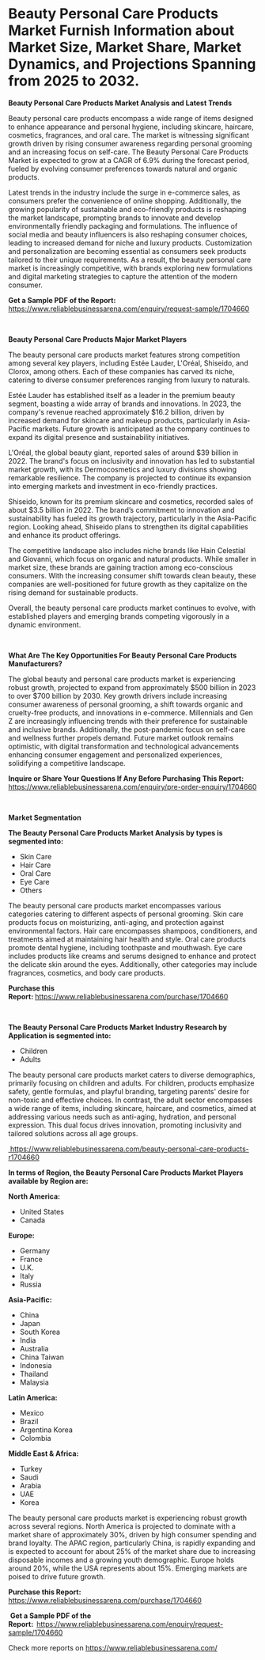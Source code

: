 <p><h1>Beauty Personal Care Products Market Furnish Information about Market Size, Market Share, Market Dynamics, and Projections Spanning from 2025 to 2032.</h1></p><p><strong>Beauty Personal Care Products Market Analysis and Latest Trends</strong></p>
<p><p>Beauty personal care products encompass a wide range of items designed to enhance appearance and personal hygiene, including skincare, haircare, cosmetics, fragrances, and oral care. The market is witnessing significant growth driven by rising consumer awareness regarding personal grooming and an increasing focus on self-care. The Beauty Personal Care Products Market is expected to grow at a CAGR of 6.9% during the forecast period, fueled by evolving consumer preferences towards natural and organic products.</p><p>Latest trends in the industry include the surge in e-commerce sales, as consumers prefer the convenience of online shopping. Additionally, the growing popularity of sustainable and eco-friendly products is reshaping the market landscape, prompting brands to innovate and develop environmentally friendly packaging and formulations. The influence of social media and beauty influencers is also reshaping consumer choices, leading to increased demand for niche and luxury products. Customization and personalization are becoming essential as consumers seek products tailored to their unique requirements. As a result, the beauty personal care market is increasingly competitive, with brands exploring new formulations and digital marketing strategies to capture the attention of the modern consumer.</p></p>
<p><strong>Get a Sample PDF of the Report:&nbsp;</strong> <a href="https://www.reliablebusinessarena.com/enquiry/request-sample/1704660?utm_campaign=2515&utm_medium=2&utm_source=Github&utm_content=ia&utm_term=05042025&utm_id=beauty-personal-care-products">https://www.reliablebusinessarena.com/enquiry/request-sample/1704660</a></p>
<p>&nbsp;</p>
<p><strong>Beauty Personal Care Products Major Market Players</strong></p>
<p><p>The beauty personal care products market features strong competition among several key players, including Estée Lauder, L'Oréal, Shiseido, and Clorox, among others. Each of these companies has carved its niche, catering to diverse consumer preferences ranging from luxury to naturals.</p><p>Estée Lauder has established itself as a leader in the premium beauty segment, boasting a wide array of brands and innovations. In 2023, the company's revenue reached approximately $16.2 billion, driven by increased demand for skincare and makeup products, particularly in Asia-Pacific markets. Future growth is anticipated as the company continues to expand its digital presence and sustainability initiatives.</p><p>L'Oréal, the global beauty giant, reported sales of around $39 billion in 2022. The brand's focus on inclusivity and innovation has led to substantial market growth, with its Dermocosmetics and luxury divisions showing remarkable resilience. The company is projected to continue its expansion into emerging markets and investment in eco-friendly practices.</p><p>Shiseido, known for its premium skincare and cosmetics, recorded sales of about $3.5 billion in 2022. The brand’s commitment to innovation and sustainability has fueled its growth trajectory, particularly in the Asia-Pacific region. Looking ahead, Shiseido plans to strengthen its digital capabilities and enhance its product offerings.</p><p>The competitive landscape also includes niche brands like Hain Celestial and Giovanni, which focus on organic and natural products. While smaller in market size, these brands are gaining traction among eco-conscious consumers. With the increasing consumer shift towards clean beauty, these companies are well-positioned for future growth as they capitalize on the rising demand for sustainable products.</p><p>Overall, the beauty personal care products market continues to evolve, with established players and emerging brands competing vigorously in a dynamic environment.</p></p>
<p>&nbsp;</p>
<p><strong>What Are The Key Opportunities For Beauty Personal Care Products Manufacturers?</strong></p>
<p><p>The global beauty and personal care products market is experiencing robust growth, projected to expand from approximately $500 billion in 2023 to over $700 billion by 2030. Key growth drivers include increasing consumer awareness of personal grooming, a shift towards organic and cruelty-free products, and innovations in e-commerce. Millennials and Gen Z are increasingly influencing trends with their preference for sustainable and inclusive brands. Additionally, the post-pandemic focus on self-care and wellness further propels demand. Future market outlook remains optimistic, with digital transformation and technological advancements enhancing consumer engagement and personalized experiences, solidifying a competitive landscape.</p></p>
<p><strong>Inquire or Share Your Questions If Any Before Purchasing This Report:</strong> <a href="https://www.reliablebusinessarena.com/enquiry/pre-order-enquiry/1704660?utm_campaign=2515&utm_medium=2&utm_source=Github&utm_content=ia&utm_term=05042025&utm_id=beauty-personal-care-products">https://www.reliablebusinessarena.com/enquiry/pre-order-enquiry/1704660</a></p>
<p>&nbsp;</p>
<p><strong>Market Segmentation</strong></p>
<p><strong>The Beauty Personal Care Products Market Analysis by types is segmented into:</strong></p>
<p><ul><li>Skin Care</li><li>Hair Care</li><li>Oral Care</li><li>Eye Care</li><li>Others</li></ul></p>
<p><p>The beauty personal care products market encompasses various categories catering to different aspects of personal grooming. Skin care products focus on moisturizing, anti-aging, and protection against environmental factors. Hair care encompasses shampoos, conditioners, and treatments aimed at maintaining hair health and style. Oral care products promote dental hygiene, including toothpaste and mouthwash. Eye care includes products like creams and serums designed to enhance and protect the delicate skin around the eyes. Additionally, other categories may include fragrances, cosmetics, and body care products.</p></p>
<p><strong>Purchase this Report:&nbsp;</strong><a href="https://www.reliablebusinessarena.com/purchase/1704660?utm_campaign=2515&utm_medium=2&utm_source=Github&utm_content=ia&utm_term=05042025&utm_id=beauty-personal-care-products">https://www.reliablebusinessarena.com/purchase/1704660</a></p>
<p>&nbsp;</p>
<p><strong>The Beauty Personal Care Products Market Industry Research by Application is segmented into:</strong></p>
<p><ul><li>Children</li><li>Adults</li></ul></p>
<p><p>The beauty personal care products market caters to diverse demographics, primarily focusing on children and adults. For children, products emphasize safety, gentle formulas, and playful branding, targeting parents' desire for non-toxic and effective choices. In contrast, the adult sector encompasses a wide range of items, including skincare, haircare, and cosmetics, aimed at addressing various needs such as anti-aging, hydration, and personal expression. This dual focus drives innovation, promoting inclusivity and tailored solutions across all age groups.</p></p>
<p><a href="https://www.reliablebusinessarena.com/beauty-personal-care-products-r1704660?utm_campaign=2515&utm_medium=2&utm_source=Github&utm_content=ia&utm_term=05042025&utm_id=beauty-personal-care-products">&nbsp;https://www.reliablebusinessarena.com/beauty-personal-care-products-r1704660</a></p>
<p><strong>In terms of Region, the Beauty Personal Care Products Market Players available by Region are:</strong></p>
<p>
    <p> <strong> North America: </strong>
        <ul>
            <li>United States</li>
            <li>Canada</li>
        </ul>
        </p> 
    <p> <strong> Europe: </strong>
        <ul>
            <li>Germany</li>
            <li>France</li>
            <li>U.K.</li>
            <li>Italy</li>
            <li>Russia</li>
        </ul>
        </p> 
    <p> <strong> Asia-Pacific: </strong>
        <ul>
            <li>China</li>
            <li>Japan</li>
            <li>South Korea</li>
            <li>India</li>
            <li>Australia</li>
            <li>China Taiwan</li>
            <li>Indonesia</li>
            <li>Thailand</li>
            <li>Malaysia</li>
        </ul>
        </p> 
    <p> <strong> Latin America: </strong>
        <ul>
            <li>Mexico</li>
            <li>Brazil</li>
            <li>Argentina Korea</li>
            <li>Colombia</li>
        </ul>
        </p> 
    <p> <strong> Middle East & Africa: </strong>
        <ul>
            <li>Turkey</li>
            <li>Saudi</li>
            <li>Arabia</li>
            <li>UAE</li>
            <li>Korea</li>
        </ul>
    </p>
    </p>
<p><p>The beauty personal care products market is experiencing robust growth across several regions. North America is projected to dominate with a market share of approximately 30%, driven by high consumer spending and brand loyalty. The APAC region, particularly China, is rapidly expanding and is expected to account for about 25% of the market share due to increasing disposable incomes and a growing youth demographic. Europe holds around 20%, while the USA represents about 15%. Emerging markets are poised to drive future growth.</p></p>
<p><strong>Purchase this Report: </strong><a href="https://www.reliablebusinessarena.com/purchase/1704660?utm_campaign=2515&utm_medium=2&utm_source=Github&utm_content=ia&utm_term=05042025&utm_id=beauty-personal-care-products">https://www.reliablebusinessarena.com/purchase/1704660</a></p>
<p>&nbsp;<strong>Get a Sample PDF of the Report:&nbsp;&nbsp;</strong><a href="https://www.reliablebusinessarena.com/enquiry/request-sample/1704660?utm_campaign=2515&utm_medium=2&utm_source=Github&utm_content=ia&utm_term=05042025&utm_id=beauty-personal-care-products">https://www.reliablebusinessarena.com/enquiry/request-sample/1704660</a></p>
<p><strong></strong></p>
<p>Check more reports on <a href="https://www.reliablebusinessarena.com/?utm_campaign=2515&utm_medium=2&utm_source=Github&utm_content=ia&utm_term=05042025&utm_id=beauty-personal-care-products">https://www.reliablebusinessarena.com/</a></p>